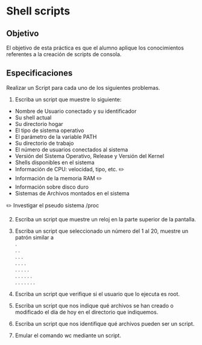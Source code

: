 # Shell scripts

## Objetivo
El objetivo de esta práctica es que el alumno aplique los conocimientos referentes a la creación de scripts de consola.

## Especificaciones 
Realizar un Script para cada uno de los siguientes problemas.

1. Escriba un script que muestre lo siguiente:

  - Nombre de Usuario conectado y su identificador
  - Su shell actual
  - Su directorio hogar
  - El tipo de sistema operativo
  - El parámetro de la variable PATH
  - Su directorio de trabajo
  - El número de usuarios conectados al sistema
  - Versión del Sistema Operativo, Release y Versión del Kernel
  - Shells disponibles en el sistema
  - Información de CPU: velocidad, tipo, etc. :pencil2:
  - Información de la memoria RAM :pencil2:
  - Información sobre disco duro
  - Sistemas de Archivos montados en el sistema

  :pencil2: Investigar el pseudo sistema /proc

2. Escriba un script que muestre un reloj en la parte superior de la pantalla.
3. Escriba un script que seleccionado un número del 1 al 20, muestre un patrón similar a  
.  
. .  
. . .  
. . . .  
. . . . .  
. . . . . .  
. . . . . . .  

4. Escriba un script que verifique si el usuario que lo ejecuta es root.
5. Escriba un script que nos indique qué archivos se han creado o modificado el día de hoy
en el directorio que indiquemos.  
6. Escriba un script que nos identifique qué archivos pueden ser un script.
7. Emular el comando wc mediante un script.
